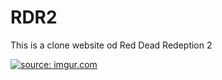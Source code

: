 # RDR2
This is a clone website od Red Dead Redeption 2


<a href="https://imgur.com/74Sqzx8"><img src="https://i.imgur.com/74Sqzx8.png" title="source: imgur.com" /></a>
